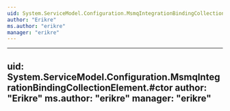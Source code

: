 ```yaml
---
uid: System.ServiceModel.Configuration.MsmqIntegrationBindingCollectionElement
author: "Erikre"
ms.author: "erikre"
manager: "erikre"
---
```


---
uid: System.ServiceModel.Configuration.MsmqIntegrationBindingCollectionElement.#ctor
author: "Erikre"
ms.author: "erikre"
manager: "erikre"
---
